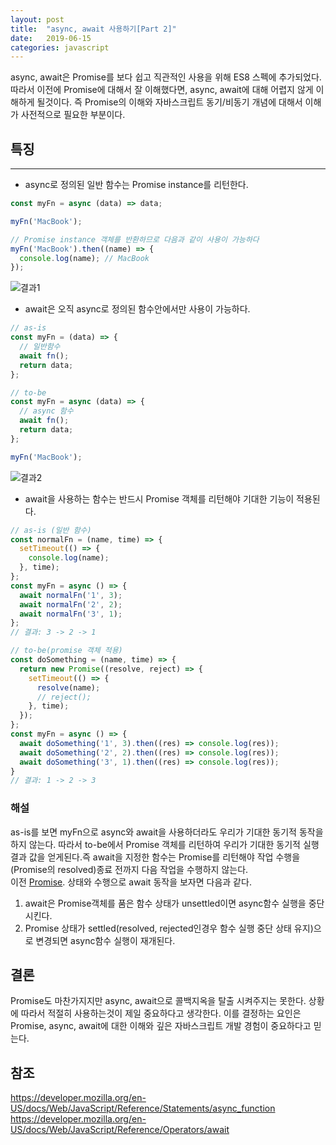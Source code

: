 ```yaml
---
layout: post
title:  "async, await 사용하기[Part 2]"
date:   2019-06-15
categories: javascript
---
```

async, await은 Promise를 보다 쉽고 직관적인 사용을 위해 ES8 스펙에 추가되었다. 따라서 이전에 Promise에 대해서 잘 이해했다면, async, await에 대해 어렵지 않게 이해하게 될것이다. 즉 Promise의 이해와 자바스크립트 동기/비동기 개념에 대해서 이해가 사전적으로 필요한 부분이다.

## 특징
---
* async로 정의된 일반 함수는 Promise instance를 리턴한다.
```javascript
const myFn = async (data) => data; 

myFn('MacBook');

// Promise instance 객체를 반환하므로 다음과 같이 사용이 가능하다
myFn('MacBook').then((name) => {
  console.log(name); // MacBook
});
```
![결과1](https://user-images.githubusercontent.com/15857404/59558689-d18db380-9032-11e9-8c01-830794a2b3a9.png)

* await은 오직 async로 정의된 함수안에서만 사용이 가능하다.
```javascript
// as-is
const myFn = (data) => {
  // 일반함수
  await fn();
  return data;
};

// to-be
const myFn = async (data) => {
  // async 함수
  await fn();
  return data;
};

myFn('MacBook');
```
![결과2](https://user-images.githubusercontent.com/15857404/59558731-cdae6100-9033-11e9-9d5a-b60ef63445fb.png)

* await을 사용하는 함수는 반드시 Promise 객체를 리턴해야 기대한 기능이 적용된다.
```javascript
// as-is (일반 함수)
const normalFn = (name, time) => {
  setTimeout(() => {
    console.log(name);
  }, time);
};
const myFn = async () => {
  await normalFn('1', 3);
  await normalFn('2', 2);
  await normalFn('3', 1);
};
// 결과: 3 -> 2 -> 1

// to-be(promise 객체 적용)
const doSomething = (name, time) => {
  return new Promise((resolve, reject) => {
    setTimeout(() => {
      resolve(name);
      // reject();
    }, time);
  });
};
const myFn = async () => {
  await doSomething('1', 3).then((res) => console.log(res));
  await doSomething('2', 2).then((res) => console.log(res));
  await doSomething('3', 1).then((res) => console.log(res));
}
// 결과: 1 -> 2 -> 3
```
### 해설
as-is를 보면 myFn으로 async와 await을 사용하더라도 우리가 기대한 동기적 동작을 하지 않는다. 따라서 to-be에서 Promise 객체를 리턴하여 우리가 기대한 동기적 실행결과 값을 얻게된다.즉 await을 지정한 함수는 Promise를 리턴해야 작업 수행을 (Promise의 resolved)종료 전까지 다음 작업을 수행하지 않는다.<br/>
이전 [Promise](https://yoosoo-won.github.io/javascript/2019/06/09/promise-and-callback-hell.html). 상태와 수행으로 await 동작을 보자면 다음과 같다.
1. await은 Promise객체를 품은 함수 상태가 unsettled이면 async함수 실행을 중단시킨다.
2. Promise 상태가 settled(resolved, rejected인경우 함수 실행 중단 상태 유지)으로 변경되면 async함수 실행이 재개된다.

## 결론
Promise도 마찬가지지만 async, await으로 콜백지옥을 탈출 시켜주지는 못한다. 상황에 따라서 적절히 사용하는것이 제일 중요하다고 생각한다. 이를 결정하는 요인은 Promise, async, await에 대한 이해와 깊은 자바스크립트 개발 경험이 중요하다고 믿는다.

## 참조
https://developer.mozilla.org/en-US/docs/Web/JavaScript/Reference/Statements/async_function
https://developer.mozilla.org/en-US/docs/Web/JavaScript/Reference/Operators/await